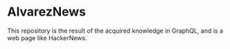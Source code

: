 # AlvarezNews
This repository is the result of the acquired knowledge in GraphQL, and is a web page like HackerNews.
